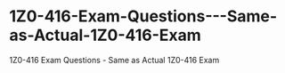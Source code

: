 # 1Z0-416-Exam-Questions---Same-as-Actual-1Z0-416-Exam
1Z0-416 Exam Questions - Same as Actual 1Z0-416 Exam
